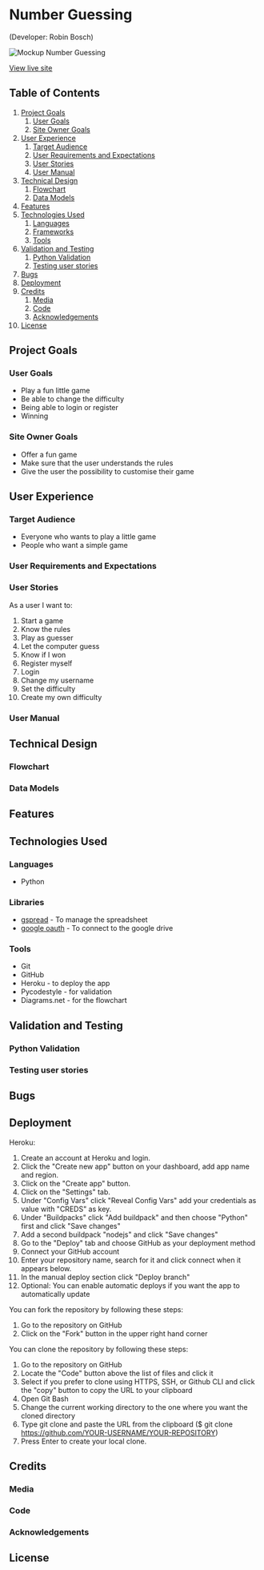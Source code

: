 # Number Guessing

(Developer: Robin Bosch)

![Mockup Number Guessing](docs/mockup/mockup.png)

[View live site]("https://ci-pp3-number-guessing.herokuapp.com/")

## Table of Contents

1. [Project Goals](#project-goals)
    1. [User Goals](#user-goals)
    2. [Site Owner Goals](#site-owner-goals)
2. [User Experience](#user-experience)
    1. [Target Audience](#target-audience)
    2. [User Requirements and Expectations](#user-requirements-and-expectations)
    3. [User Stories](#user-stories)
    4. [User Manual](#user-manual)
3. [Technical Design](#technical-design)
    1. [Flowchart](#flowchart)
    2. [Data Models](#data-models)
4. [Features](#features)
5. [Technologies Used](#technologies-used)
    1. [Languages](#languages)
    2. [Frameworks](#frameworks)
    3. [Tools](#tools)
6. [Validation and Testing](#validation-and-testing)
    1. [Python Validation](#python-validation)
    2. [Testing user stories](#testing-user-stories)
7. [Bugs](#bugs)
8. [Deployment](#deployment)
9. [Credits](#credits)
    1. [Media](#media)
    2. [Code](#code)
    3. [Acknowledgements](#acknowledgements)
10. [License](#license)

## Project Goals

### User Goals

- Play a fun little game
- Be able to change the difficulty
- Being able to login or register
- Winning

### Site Owner Goals

- Offer a fun game
- Make sure that the user understands the rules
- Give the user the possibility to customise their game

## User Experience

### Target Audience

- Everyone who wants to play a little game
- People who want a simple game

### User Requirements and Expectations

### User Stories

As a user I want to:

1. Start a game
2. Know the rules
3. Play as guesser
4. Let the computer guess
5. Know if I won
6. Register myself
7. Login
8. Change my username
9. Set the difficulty
10. Create my own difficulty

### User Manual

## Technical Design

### Flowchart

### Data Models

## Features

## Technologies Used

### Languages

- Python

### Libraries

- [gspread](https://docs.gspread.org/en/latest/) - To manage the spreadsheet
- [google oauth](https://google-auth.readthedocs.io/en/master/) - To connect to the google drive

### Tools

- Git
- GitHub
- Heroku - to deploy the app
- Pycodestyle - for validation
- Diagrams.net - for the flowchart

## Validation and Testing

### Python Validation

### Testing user stories

## Bugs

## Deployment

Heroku:

1. Create an account at Heroku and login.
2. Click the "Create new app" button on your dashboard, add app name and region.
3. Click on the "Create app" button.
4. Click on the "Settings" tab.
5. Under "Config Vars" click "Reveal Config Vars" add your credentials as value with "CREDS" as key.
6. Under "Buildpacks" click "Add buildpack" and then choose "Python" first and click "Save changes"
7. Add a second buildpack "nodejs" and click "Save changes"
8. Go to the "Deploy" tab and choose GitHub as your deployment method
9. Connect your GitHub account
10. Enter your repository name, search for it and click connect when it appears below.
11. In the manual deploy section click "Deploy branch"
12. Optional: You can enable automatic deploys if you want the app to automatically update

You can fork the repository by following these steps:

1. Go to the repository on GitHub  
2. Click on the "Fork" button in the upper right hand corner

You can clone the repository by following these steps:

1. Go to the repository on GitHub
2. Locate the "Code" button above the list of files and click it  
3. Select if you prefer to clone using HTTPS, SSH, or Github CLI and click the "copy" button to copy the URL to your clipboard
4. Open Git Bash
5. Change the current working directory to the one where you want the cloned directory
6. Type git clone and paste the URL from the clipboard ($ git clone <https://github.com/YOUR-USERNAME/YOUR-REPOSITORY>)  
7. Press Enter to create your local clone.

## Credits

### Media

### Code

### Acknowledgements

## License
